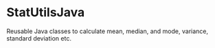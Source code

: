 # StatUtilsJava
Reusable Java classes to calculate mean, median, and mode, variance, standard deviation etc.
